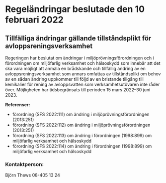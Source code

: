 # Regeländringar beslutade den 10 februari 2022

## Tillfälliga ändringar gällande tillståndsplikt för avloppsreningsverksamhet

Regeringen har beslutat om ändringar i miljöprövningsförordningen och i förordningen om miljöfarlig verksamhet och hälsoskydd som innebär att det ska vara möjligt att anmäla en brådskande och tillfällig ändring av en avloppsreningsverksamhet som annars omfattas av tillståndsplikt om behov av en sådan ändring uppkommer till följd av en bristande tillgång till kemikalier för rening av avloppsvatten som verksamhetsutövaren inte råder över. Möjligheten har tidsbegränsats till perioden 15 mars 2022–30 juni 2023.

**Referenser:**

* förordning (SFS 2022:111) om ändring i miljöprövningsförordningen (2013:251)
* förordning (SFS 2022:112) om ändring i miljöprövningsförordningen (2013:251)
* förordning (SFS 2022:113) om ändring i förordningen (1998:899) om miljöfarlig verksamhet och hälsoskydd
* förordning (SFS 2022:114) om ändring i förordningen (1998:899) om miljöfarlig verksamhet och hälsoskydd

### Kontaktperson:

Björn Thews 08-405 13 24
